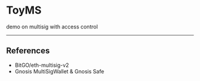 # ToyMS
demo on multisig with access control

---

## References

- BitGO/eth-multisig-v2
- Gnosis MultiSigWallet & Gnosis Safe